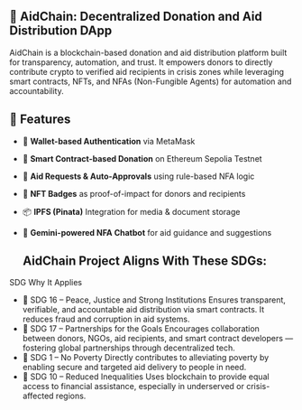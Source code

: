 ## 💠 AidChain: Decentralized Donation and Aid Distribution DApp
AidChain is a blockchain-based donation and aid distribution platform built for transparency,
automation, and trust. It empowers donors to directly contribute crypto to verified aid recipients 
in crisis zones while leveraging smart contracts, NFTs, and NFAs (Non-Fungible Agents) for automation and accountability.

## 🚀 Features

- 🔐 **Wallet-based Authentication** via MetaMask
- 🤝 **Smart Contract-based Donation** on Ethereum Sepolia Testnet
- 🧾 **Aid Requests & Auto-Approvals** using rule-based NFA logic
- 🏅 **NFT Badges** as proof-of-impact for donors and recipients
- 📦 **IPFS (Pinata)** Integration for media & document storage
- 🧠 **Gemini-powered NFA Chatbot** for aid guidance and suggestions

  ## AidChain Project Aligns With These SDGs:
SDG	Why It Applies
- 🎯 SDG 16 – Peace, Justice and Strong Institutions	Ensures transparent, verifiable, and accountable aid distribution via smart contracts. It reduces fraud and corruption in aid systems.
- 🎯 SDG 17 – Partnerships for the Goals	Encourages collaboration between donors, NGOs, aid recipients, and smart contract developers — fostering global partnerships through decentralized tech.
- 🎯 SDG 1 – No Poverty	Directly contributes to alleviating poverty by enabling secure and targeted aid delivery to people in need.
- 🎯 SDG 10 – Reduced Inequalities	Uses blockchain to provide equal access to financial assistance, especially in underserved or crisis-affected regions.
